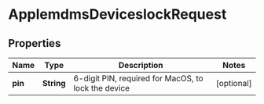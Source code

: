

# ApplemdmsDeviceslockRequest


## Properties

| Name | Type | Description | Notes |
|------------ | ------------- | ------------- | -------------|
|**pin** | **String** | 6-digit PIN, required for MacOS, to lock the device |  [optional] |



